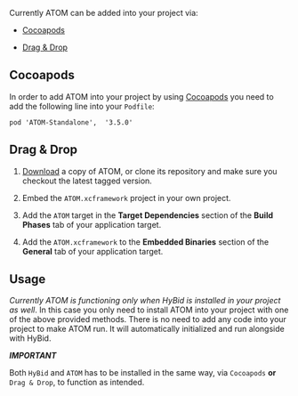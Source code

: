 Currently ATOM can be added into your project via:

-   [Cocoapods](https://github.com/pubnative/ATOM/new/main?readme=1#cocoapods "https://github.com/pubnative/ATOM/new/main?readme=1#cocoapods")
    
-   [Drag & Drop](https://github.com/pubnative/ATOM/new/main?readme=1#drag--drop "https://github.com/pubnative/ATOM/new/main?readme=1#drag--drop")
    

## Cocoapods

In order to add ATOM into your project by using [Cocoapods](https://cocoapods.org/ "https://cocoapods.org/") you need to add the following line into your `Podfile`:

`pod 'ATOM-Standalone',  '3.5.0'`

## Drag & Drop

1.  [Download](https://github.com/pubnative/ATOM/releases "https://github.com/pubnative/ATOM/releases") a copy of ATOM, or clone its repository and make sure you checkout the latest tagged version.
    
2.  Embed the `ATOM.xcframework` project in your own project.
    
3.  Add the `ATOM` target in the **Target Dependencies** section of the **Build Phases** tab of your application target.
    
4.  Add the `ATOM.xcframework` to the **Embedded Binaries** section of the **General** tab of your application target.
    

## Usage

_Currently ATOM is functioning only when HyBid is installed in your project as well_. In this case you only need to install ATOM into your project with one of the above provided methods. There is no need to add any code into your project to make ATOM run. It will automatically initialized and run alongside with HyBid.


***IMPORTANT***

Both `HyBid` and `ATOM` has to be installed in the same way, via `Cocoapods` **or** `Drag & Drop`, to function as intended.
